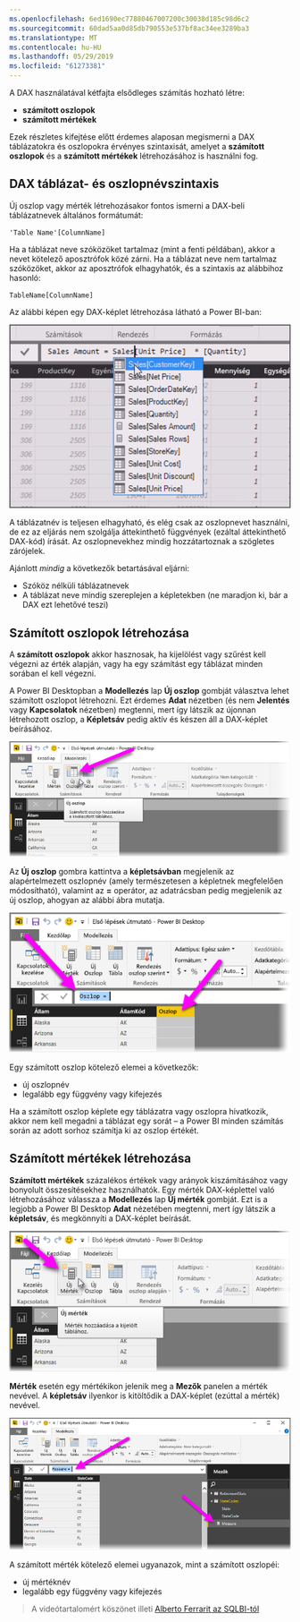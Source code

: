 ```yaml
---
ms.openlocfilehash: 6ed1690ec77880467007200c30038d185c98d6c2
ms.sourcegitcommit: 60dad5aa0d85db790553e537bf8ac34ee3289ba3
ms.translationtype: MT
ms.contentlocale: hu-HU
ms.lasthandoff: 05/29/2019
ms.locfileid: "61273381"
---
```

A DAX használatával kétfajta elsődleges számítás hozható létre:

* **számított oszlopok**
* **számított mértékek**

Ezek részletes kifejtése előtt érdemes alaposan megismerni a DAX táblázatokra és oszlopokra érvényes szintaxisát, amelyet a **számított oszlopok** és a **számított mértékek** létrehozásához is használni fog.

## <a name="dax-table-and-column-name-syntax"></a>DAX táblázat- és oszlopnévszintaxis
Új oszlop vagy mérték létrehozásakor fontos ismerni a DAX-beli táblázatnevek általános formátumát:

    'Table Name'[ColumnName]

Ha a táblázat neve szóközöket tartalmaz (mint a fenti példában), akkor a nevet kötelező aposztrófok közé zárni. Ha a táblázat neve nem tartalmaz szóközöket, akkor az aposztrófok elhagyhatók, és a szintaxis az alábbihoz hasonló:

    TableName[ColumnName]

Az alábbi képen egy DAX-képlet létrehozása látható a Power BI-ban:

![](media/7-2-dax-calculation-types/dax-calc-types_1.png)

A táblázatnév is teljesen elhagyható, és elég csak az oszlopnevet használni, de ez az eljárás nem szolgálja áttekinthető függvények (ezáltal áttekinthető DAX-kód) írását. Az oszlopnevekhez mindig hozzátartoznak a szögletes zárójelek.

Ajánlott *mindig* a következők betartásával eljárni:

* Szóköz nélküli táblázatnevek
* A táblázat neve mindig szereplejen a képletekben (ne maradjon ki, bár a DAX ezt lehetővé teszi)

## <a name="creating-calculated-columns"></a>Számított oszlopok létrehozása
A **számított oszlopok** akkor hasznosak, ha kijelölést vagy szűrést kell végezni az érték alapján, vagy ha egy számítást egy táblázat minden sorában el kell végezni.

A Power BI Desktopban a **Modellezés** lap **Új oszlop** gombját választva lehet számított oszlopot létrehozni. Ezt érdemes **Adat** nézetben (és nem **Jelentés** vagy **Kapcsolatok** nézetben) megtenni, mert így látszik az újonnan létrehozott oszlop, a **Képletsáv** pedig aktív és készen áll a DAX-képlet beírásához.

![](media/7-2-dax-calculation-types/dax-calc-types_2a.png)

Az **Új oszlop** gombra kattintva a **képletsávban** megjelenik az alapértelmezett oszlopnév (amely természetesen a képletnek megfelelően módosítható), valamint az **=** operátor, az adatrácsban pedig megjelenik az új oszlop, ahogyan az alábbi ábra mutatja.

![](media/7-2-dax-calculation-types/dax-calc-types_3.png)

Egy számított oszlop kötelező elemei a következők:

* új oszlopnév
* legalább egy függvény vagy kifejezés

Ha a számított oszlop képlete egy táblázatra vagy oszlopra hivatkozik, akkor nem kell megadni a táblázat egy sorát – a Power BI minden számítás során az adott sorhoz számítja ki az oszlop értékét.

## <a name="creating-calculated-measures"></a>Számított mértékek létrehozása
**Számított mértékek** százalékos értékek vagy arányok kiszámításához vagy bonyolult összesítésekhez használhatók. Egy mérték DAX-képlettel való létrehozásához válassza a **Modellezés** lap **Új mérték** gombját. Ezt is a legjobb a Power BI Desktop **Adat** nézetében megtenni, mert így látszik a **képletsáv**, és megkönnyíti a DAX-képlet beírását.

![](media/7-2-dax-calculation-types/dax-calc-types_4.png)

**Mérték** esetén egy mértékikon jelenik meg a **Mezők** panelen a mérték nevével. A **képletsáv** ilyenkor is kitöltődik a DAX-képlet (ezúttal a mérték) nevével.

![](media/7-2-dax-calculation-types/dax-calc-types_5.png)

A számított mérték kötelező elemei ugyanazok, mint a számított oszlopéi:

* új mértéknév
* legalább egy függvény vagy kifejezés

> A videótartalomért köszönet illeti [Alberto Ferrarit az SQLBI-tól](http://www.sqlbi.com/learning-dax)
> 
> 

